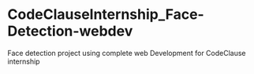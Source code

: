 # CodeClauseInternship_Face-Detection-webdev
Face detection project using complete web Development for CodeClause internship
